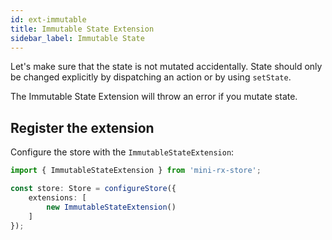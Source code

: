 ```yaml
---
id: ext-immutable
title: Immutable State Extension
sidebar_label: Immutable State
---
```


Let's make sure that the state is not mutated accidentally.
State should only be changed explicitly by dispatching an action or by using `setState`.

The Immutable State Extension will throw an error if you mutate state.


## Register the extension

Configure the store with the `ImmutableStateExtension`:
```ts 
import { ImmutableStateExtension } from 'mini-rx-store';

const store: Store = configureStore({
    extensions: [
        new ImmutableStateExtension()
    ]
});
```
